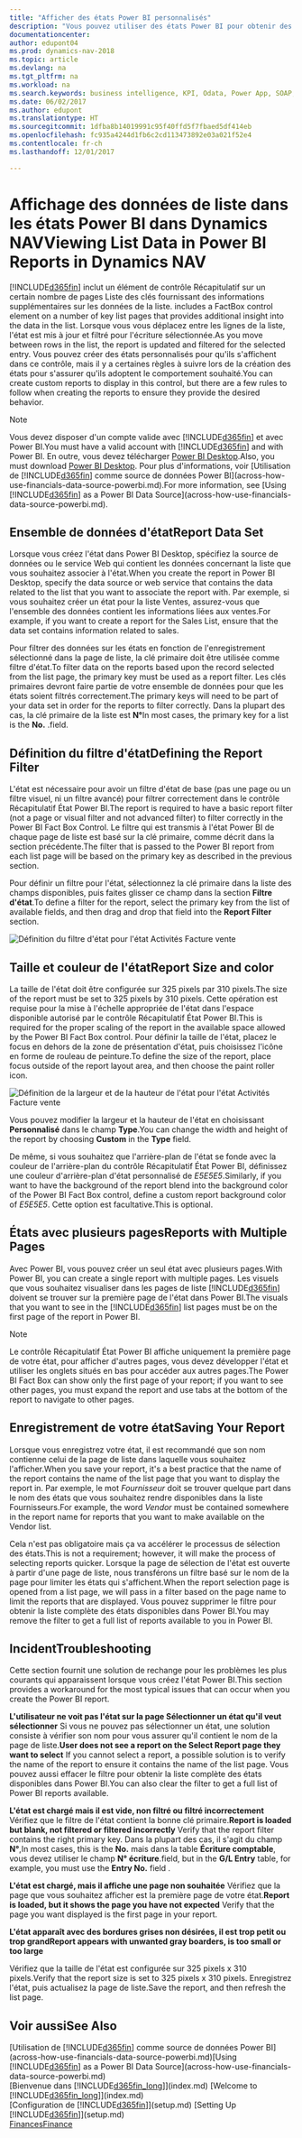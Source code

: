 ```yaml
---
title: "Afficher des états Power BI personnalisés"
description: "Vous pouvez utiliser des états Power BI pour obtenir des informations supplémentaires sur les données dans les listes dans Dynamics NAV."
documentationcenter: 
author: edupont04
ms.prod: dynamics-nav-2018
ms.topic: article
ms.devlang: na
ms.tgt_pltfrm: na
ms.workload: na
ms.search.keywords: business intelligence, KPI, Odata, Power App, SOAP, analysis
ms.date: 06/02/2017
ms.author: edupont
ms.translationtype: HT
ms.sourcegitcommit: 1dfba8b14019991c95f40ffd5f7fbaed5df414eb
ms.openlocfilehash: fc935a4244d1fb6c2cd113473892e03a021f52e4
ms.contentlocale: fr-ch
ms.lasthandoff: 12/01/2017

---
```

# <a name="viewing-list-data-in-power-bi-reports-in-dynamics-nav"></a><span data-ttu-id="ba3ba-103">Affichage des données de liste dans les états Power BI dans Dynamics NAV</span><span class="sxs-lookup"><span data-stu-id="ba3ba-103">Viewing List Data in Power BI Reports in Dynamics NAV</span></span>
[!INCLUDE[d365fin](includes/d365fin_md.md)]<span data-ttu-id="ba3ba-104"> inclut un élément de contrôle Récapitulatif sur un certain nombre de pages Liste des clés fournissant des informations supplémentaires sur les données de la liste.</span><span class="sxs-lookup"><span data-stu-id="ba3ba-104"> includes a FactBox control element on a number of key list pages that provides additional insight into the data in the list.</span></span> <span data-ttu-id="ba3ba-105">Lorsque vous vous déplacez entre les lignes de la liste, l'état est mis à jour et filtré pour l'écriture sélectionnée.</span><span class="sxs-lookup"><span data-stu-id="ba3ba-105">As you move between rows in the list, the report is updated and filtered for the selected entry.</span></span> <span data-ttu-id="ba3ba-106">Vous pouvez créer des états personnalisés pour qu'ils s'affichent dans ce contrôle, mais il y a certaines règles à suivre lors de la création des états pour s'assurer qu'ils adoptent le comportement souhaité.</span><span class="sxs-lookup"><span data-stu-id="ba3ba-106">You can create custom reports to display in this control, but there are a few rules to follow when creating the reports to ensure they provide the desired behavior.</span></span>  

> [!NOTE]  
>   <span data-ttu-id="ba3ba-107">Vous devez disposer d'un compte valide avec [!INCLUDE[d365fin](includes/d365fin_md.md)] et avec Power BI.</span><span class="sxs-lookup"><span data-stu-id="ba3ba-107">You must have a valid account with [!INCLUDE[d365fin](includes/d365fin_md.md)] and with Power BI.</span></span> <span data-ttu-id="ba3ba-108">En outre, vous devez télécharger [Power BI Desktop](https://powerbi.microsoft.com/en-us/desktop/).</span><span class="sxs-lookup"><span data-stu-id="ba3ba-108">Also, you must download [Power BI Desktop](https://powerbi.microsoft.com/en-us/desktop/).</span></span> <span data-ttu-id="ba3ba-109">Pour plus d'informations, voir [Utilisation de [!INCLUDE[d365fin](includes/d365fin_md.md)] comme source de données Power BI](across-how-use-financials-data-source-powerbi.md).</span><span class="sxs-lookup"><span data-stu-id="ba3ba-109">For more information, see [Using [!INCLUDE[d365fin](includes/d365fin_md.md)] as a Power BI Data Source](across-how-use-financials-data-source-powerbi.md).</span></span>  

## <a name="report-data-set"></a><span data-ttu-id="ba3ba-110">Ensemble de données d'état</span><span class="sxs-lookup"><span data-stu-id="ba3ba-110">Report Data Set</span></span>
<span data-ttu-id="ba3ba-111">Lorsque vous créez l'état dans Power BI Desktop, spécifiez la source de données ou le service Web qui contient les données concernant la liste que vous souhaitez associer à l'état.</span><span class="sxs-lookup"><span data-stu-id="ba3ba-111">When you create the report in Power BI Desktop, specify the data source or web service that contains the data related to the list that you want to associate the report with.</span></span> <span data-ttu-id="ba3ba-112">Par exemple, si vous souhaitez créer un état pour la liste Ventes, assurez-vous que l'ensemble des données contient les informations liées aux ventes.</span><span class="sxs-lookup"><span data-stu-id="ba3ba-112">For example, if you want to create a report for the Sales List, ensure that the data set contains information related to sales.</span></span>  

<span data-ttu-id="ba3ba-113">Pour filtrer des données sur les états en fonction de l'enregistrement sélectionné dans la page de liste, la clé primaire doit être utilisée comme filtre d'état.</span><span class="sxs-lookup"><span data-stu-id="ba3ba-113">To filter data on the reports based upon the record selected from the list page, the primary key must be used as a report filter.</span></span> <span data-ttu-id="ba3ba-114">Les clés primaires devront faire partie de votre ensemble de données pour que les états soient filtrés correctement.</span><span class="sxs-lookup"><span data-stu-id="ba3ba-114">The primary keys will need to be part of your data set in order for the reports to filter correctly.</span></span> <span data-ttu-id="ba3ba-115">Dans la plupart des cas, la clé primaire de la liste est **N°**</span><span class="sxs-lookup"><span data-stu-id="ba3ba-115">In most cases, the primary key for a list is the **No.**</span></span> <span data-ttu-id="ba3ba-116">.</span><span class="sxs-lookup"><span data-stu-id="ba3ba-116">field.</span></span>  

## <a name="defining-the-report-filter"></a><span data-ttu-id="ba3ba-117">Définition du filtre d'état</span><span class="sxs-lookup"><span data-stu-id="ba3ba-117">Defining the Report Filter</span></span>
<span data-ttu-id="ba3ba-118">L'état est nécessaire pour avoir un filtre d'état de base (pas une page ou un filtre visuel, ni un filtre avancé) pour filtrer correctement dans le contrôle Récapitulatif État Power BI.</span><span class="sxs-lookup"><span data-stu-id="ba3ba-118">The report is required to have a basic report filter (not a page or visual filter and not advanced filter) to filter correctly in the Power BI Fact Box Control.</span></span> <span data-ttu-id="ba3ba-119">Le filtre qui est transmis à l'état Power BI de chaque page de liste est basé sur la clé primaire, comme décrit dans la section précédente.</span><span class="sxs-lookup"><span data-stu-id="ba3ba-119">The filter that is passed to the Power BI report from each list page will be based on the primary key as described in the previous section.</span></span>  

<span data-ttu-id="ba3ba-120">Pour définir un filtre pour l'état, sélectionnez la clé primaire dans la liste des champs disponibles, puis faites glisser ce champ dans la section **Filtre d'état**.</span><span class="sxs-lookup"><span data-stu-id="ba3ba-120">To define a filter for the report, select the primary key from the list of available fields, and then drag and drop that field into the **Report Filter** section.</span></span>  

![Définition du filtre d'état pour l'état Activités Facture vente](./media/across-how-use-powerbi-reports-factbox/financials-powerbi-report-filter.png)

## <a name="report-size-and-color"></a><span data-ttu-id="ba3ba-122">Taille et couleur de l'état</span><span class="sxs-lookup"><span data-stu-id="ba3ba-122">Report Size and color</span></span>
<span data-ttu-id="ba3ba-123">La taille de l'état doit être configurée sur 325 pixels par 310 pixels.</span><span class="sxs-lookup"><span data-stu-id="ba3ba-123">The size of the report must be set to 325 pixels by 310 pixels.</span></span> <span data-ttu-id="ba3ba-124">Cette opération est requise pour la mise à l'échelle appropriée de l'état dans l'espace disponible autorisé par le contrôle Récapitulatif État Power BI.</span><span class="sxs-lookup"><span data-stu-id="ba3ba-124">This is required for the proper scaling of the report in the available space allowed by the Power BI Fact Box control.</span></span> <span data-ttu-id="ba3ba-125">Pour définir la taille de l'état, placez le focus en dehors de la zone de présentation d'état, puis choisissez l'icône en forme de rouleau de peinture.</span><span class="sxs-lookup"><span data-stu-id="ba3ba-125">To define the size of the report, place focus outside of the report layout area, and then choose the paint roller icon.</span></span>

![Définition de la largeur et de la hauteur de l'état pour l'état Activités Facture vente](./media/across-how-use-powerbi-reports-factbox/financials-powerbi-report-sizing.png)

<span data-ttu-id="ba3ba-127">Vous pouvez modifier la largeur et la hauteur de l'état en choisissant **Personnalisé** dans le champ **Type**.</span><span class="sxs-lookup"><span data-stu-id="ba3ba-127">You can change the width and height of the report by choosing **Custom** in the **Type** field.</span></span>

<span data-ttu-id="ba3ba-128">De même, si vous souhaitez que l'arrière-plan de l'état se fonde avec la couleur de l'arrière-plan du contrôle Récapitulatif État Power BI, définissez une couleur d'arrière-plan d'état personnalisé de *E5E5E5*.</span><span class="sxs-lookup"><span data-stu-id="ba3ba-128">Similarly, if you want to have the background of the report blend into the background color of the Power BI Fact Box control, define a custom report background color of *E5E5E5*.</span></span> <span data-ttu-id="ba3ba-129">Cette option est facultative.</span><span class="sxs-lookup"><span data-stu-id="ba3ba-129">This is optional.</span></span>  

## <a name="reports-with-multiple-pages"></a><span data-ttu-id="ba3ba-130">États avec plusieurs pages</span><span class="sxs-lookup"><span data-stu-id="ba3ba-130">Reports with Multiple Pages</span></span>
<span data-ttu-id="ba3ba-131">Avec Power BI, vous pouvez créer un seul état avec plusieurs pages.</span><span class="sxs-lookup"><span data-stu-id="ba3ba-131">With Power BI, you can create a single report with multiple pages.</span></span> <span data-ttu-id="ba3ba-132">Les visuels que vous souhaitez visualiser dans les pages de liste [!INCLUDE[d365fin](includes/d365fin_md.md)] doivent se trouver sur la première page de l'état dans Power BI.</span><span class="sxs-lookup"><span data-stu-id="ba3ba-132">The visuals that you want to see in the [!INCLUDE[d365fin](includes/d365fin_md.md)] list pages must be on the first page of the report in Power BI.</span></span>  

> [!NOTE]  
>  <span data-ttu-id="ba3ba-133">Le contrôle Récapitulatif État Power BI affiche uniquement la première page de votre état, pour afficher d'autres pages, vous devez développer l'état et utiliser les onglets situés en bas pour accéder aux autres pages.</span><span class="sxs-lookup"><span data-stu-id="ba3ba-133">The Power BI Fact Box can show only the first page of your report; if you want to see other pages, you must expand the report and use tabs at the bottom of the report to navigate to other pages.</span></span>  

## <a name="saving-your-report"></a><span data-ttu-id="ba3ba-134">Enregistrement de votre état</span><span class="sxs-lookup"><span data-stu-id="ba3ba-134">Saving Your Report</span></span>

<span data-ttu-id="ba3ba-135">Lorsque vous enregistrez votre état, il est recommandé que son nom contienne celui de la page de liste dans laquelle vous souhaitez l'afficher.</span><span class="sxs-lookup"><span data-stu-id="ba3ba-135">When you save your report, it's a best practice that the name of the report contains the name of the list page that you want to display the report in.</span></span> <span data-ttu-id="ba3ba-136">Par exemple, le mot *Fournisseur* doit se trouver quelque part dans le nom des états que vous souhaitez rendre disponibles dans la liste Fournisseurs.</span><span class="sxs-lookup"><span data-stu-id="ba3ba-136">For example, the word *Vendor* must be contained somewhere in the report name for reports that you want to make available on the Vendor list.</span></span>  

<span data-ttu-id="ba3ba-137">Cela n'est pas obligatoire mais ça va accélérer le processus de sélection des états.</span><span class="sxs-lookup"><span data-stu-id="ba3ba-137">This is not a requirement; however, it will make the process of selecting reports quicker.</span></span> <span data-ttu-id="ba3ba-138">Lorsque la page de sélection de l'état est ouverte à partir d'une page de liste, nous transférons un filtre basé sur le nom de la page pour limiter les états qui s'affichent.</span><span class="sxs-lookup"><span data-stu-id="ba3ba-138">When the report selection page is opened from a list page, we will pass in a filter based on the page name to limit the reports that are displayed.</span></span>  <span data-ttu-id="ba3ba-139">Vous pouvez supprimer le filtre pour obtenir la liste complète des états disponibles dans Power BI.</span><span class="sxs-lookup"><span data-stu-id="ba3ba-139">You may remove the filter to get a full list of reports available to you in Power BI.</span></span>  

## <a name="troubleshooting"></a><span data-ttu-id="ba3ba-140">Incident</span><span class="sxs-lookup"><span data-stu-id="ba3ba-140">Troubleshooting</span></span>
<span data-ttu-id="ba3ba-141">Cette section fournit une solution de rechange pour les problèmes les plus courants qui apparaissent lorsque vous créez l'état Power BI.</span><span class="sxs-lookup"><span data-stu-id="ba3ba-141">This section provides a workaround for the most typical issues that can occur when you create the Power BI report.</span></span>  

<span data-ttu-id="ba3ba-142">**L'utilisateur ne voit pas l'état sur la page Sélectionner un état qu'il veut sélectionner** Si vous ne pouvez pas sélectionner un état, une solution consiste à vérifier son nom pour vous assurer qu'il contient le nom de la page de liste.</span><span class="sxs-lookup"><span data-stu-id="ba3ba-142">**User does not see a report on the Select Report page they want to select** If you cannot select a report, a possible solution is to verify the name of the report to ensure it contains the name of the list page.</span></span> <span data-ttu-id="ba3ba-143">Vous pouvez aussi effacer le filtre pour obtenir la liste complète des états disponibles dans Power BI.</span><span class="sxs-lookup"><span data-stu-id="ba3ba-143">You can also clear the filter to get a full list of Power BI reports available.</span></span>  

<span data-ttu-id="ba3ba-144">**L'état est chargé mais il est vide, non filtré ou filtré incorrectement** Vérifiez que le filtre de l'état contient la bonne clé primaire.</span><span class="sxs-lookup"><span data-stu-id="ba3ba-144">**Report is loaded but blank, not filtered or filtered incorrectly** Verify that the report filter contains the right primary key.</span></span> <span data-ttu-id="ba3ba-145">Dans la plupart des cas, il s'agit du champ **N°**,</span><span class="sxs-lookup"><span data-stu-id="ba3ba-145">In most cases, this is the **No.**</span></span> <span data-ttu-id="ba3ba-146">mais dans la table **Écriture comptable**, vous devez utiliser le champ **N° écriture**.</span><span class="sxs-lookup"><span data-stu-id="ba3ba-146">field, but in the **G/L Entry** table, for example, you must use the **Entry No.** field  .</span></span>

<span data-ttu-id="ba3ba-147">**L'état est chargé, mais il affiche une page non souhaitée** Vérifiez que la page que vous souhaitez afficher est la première page de votre état.</span><span class="sxs-lookup"><span data-stu-id="ba3ba-147">**Report is loaded, but it shows the page you have not expected** Verify that the page you want displayed is the first page in your report.</span></span>  

<span data-ttu-id="ba3ba-148">**L'état apparaît avec des bordures grises non désirées, il est trop petit ou trop grand**</span><span class="sxs-lookup"><span data-stu-id="ba3ba-148">**Report appears with unwanted gray boarders, is too small or too large**</span></span>

<span data-ttu-id="ba3ba-149">Vérifiez que la taille de l'état est configurée sur 325 pixels x 310 pixels.</span><span class="sxs-lookup"><span data-stu-id="ba3ba-149">Verify that the report size is set to 325 pixels x 310 pixels.</span></span> <span data-ttu-id="ba3ba-150">Enregistrez l'état, puis actualisez la page de liste.</span><span class="sxs-lookup"><span data-stu-id="ba3ba-150">Save the report, and then refresh the list page.</span></span>  

## <a name="see-also"></a><span data-ttu-id="ba3ba-151">Voir aussi</span><span class="sxs-lookup"><span data-stu-id="ba3ba-151">See Also</span></span>
<span data-ttu-id="ba3ba-152">[Utilisation de [!INCLUDE[d365fin](includes/d365fin_md.md)] comme source de données Power BI](across-how-use-financials-data-source-powerbi.md)</span><span class="sxs-lookup"><span data-stu-id="ba3ba-152">[Using [!INCLUDE[d365fin](includes/d365fin_md.md)] as a Power BI Data Source](across-how-use-financials-data-source-powerbi.md)</span></span>  
<span data-ttu-id="ba3ba-153">[Bienvenue dans [!INCLUDE[d365fin_long](includes/d365fin_long_md.md)]](index.md)  </span><span class="sxs-lookup"><span data-stu-id="ba3ba-153">[Welcome to [!INCLUDE[d365fin_long](includes/d365fin_long_md.md)]](index.md)  </span></span>  
<span data-ttu-id="ba3ba-154">[Configuration de [!INCLUDE[d365fin](includes/d365fin_md.md)]](setup.md)  </span><span class="sxs-lookup"><span data-stu-id="ba3ba-154">[Setting Up [!INCLUDE[d365fin](includes/d365fin_md.md)]](setup.md)  </span></span>  
[<span data-ttu-id="ba3ba-155">Finances</span><span class="sxs-lookup"><span data-stu-id="ba3ba-155">Finance</span></span>](finance.md)  

